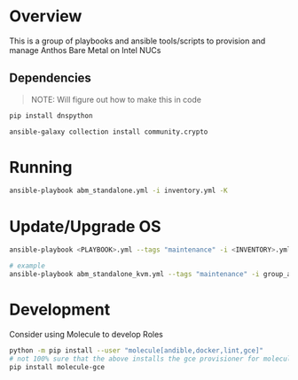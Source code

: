 # Overview

This is a group of playbooks and ansible tools/scripts to provision and manage Anthos Bare Metal on Intel NUCs

## Dependencies

> NOTE: Will figure out how to make this in code

```bash
pip install dnspython
```

```bash
ansible-galaxy collection install community.crypto
```

# Running

```bash
ansible-playbook abm_standalone.yml -i inventory.yml -K
```

# Update/Upgrade OS

```bash
ansible-playbook <PLAYBOOK>.yml --tags "maintenance" -i <INVENTORY>.yml -K

# example
ansible-playbook abm_standalone_kvm.yml --tags "maintenance" -i group_a.yml -K
```

# Development

Consider using Molecule to develop Roles

```bash
python -m pip install --user "molecule[andible,docker,lint,gce]"
# not 100% sure that the above installs the gce provisioner for molecule, so repeat just in case
pip install molecule-gce
```
```
